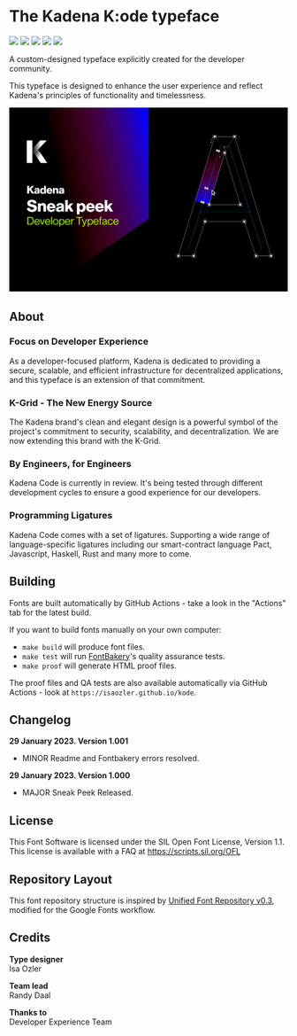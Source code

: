 # The Kadena K:ode typeface

[![][Fontbakery]](https://isaozler.github.io/kode/fontbakery/fontbakery-report.html)
[![][Universal]](https://isaozler.github.io/kode/fontbakery/fontbakery-report.html)
[![][GF Profile]](https://isaozler.github.io/kode/fontbakery/fontbakery-report.html)
[![][Outline Correctness]](https://isaozler.github.io/kode/fontbakery/fontbakery-report.html)
[![][Shaping]](https://isaozler.github.io/kode/fontbakery/fontbakery-report.html)

[Fontbakery]: https://img.shields.io/endpoint?url=https%3A%2F%2Fisaozler.github.io%2Fkode%2Fbadges%2Foverall.json
[GF Profile]: https://img.shields.io/endpoint?url=https%3A%2F%2Fisaozler.github.io%2Fkode%2Fbadges%2FGoogleFonts.json
[Outline Correctness]: https://img.shields.io/endpoint?url=https%3A%2F%2Fisaozler.github.io%2Fkode%2Fbadges%2FOutlineCorrectnessChecks.json
[Shaping]: https://img.shields.io/endpoint?url=https%3A%2F%2Fisaozler.github.io%2Fkode%2Fbadges%2FShapingChecks.json
[Universal]: https://img.shields.io/endpoint?url=https%3A%2F%2Fisaozler.github.io%2Fkode%2Fbadges%2FUniversal.json

A custom-designed typeface explicitly created for the developer community. 

This typeface is designed to enhance the user experience and reflect Kadena's principles of functionality and timelessness.


![Sneak Peek](documentation/sneak-peek.jpeg)

## About

### Focus on Developer Experience
As a developer-focused platform, Kadena is dedicated to providing a secure, scalable, and efficient infrastructure for decentralized applications, and this typeface is an extension of that commitment.

### K-Grid - The New Energy Source
The Kadena brand's clean and elegant design is a powerful symbol of the project's commitment to security, scalability, and decentralization. We are now extending this brand with the K-Grid.

### By Engineers, for Engineers
Kadena Code is currently in review. It's being tested through different development cycles to ensure a good experience for our developers.

### Programming Ligatures
Kadena Code comes with a set of ligatures. Supporting a wide range of language-specific ligatures including our smart-contract language Pact, Javascript, Haskell, Rust and many more to come.


## Building

Fonts are built automatically by GitHub Actions - take a look in the "Actions" tab for the latest build.

If you want to build fonts manually on your own computer:

* `make build` will produce font files.
* `make test` will run [FontBakery](https://github.com/googlefonts/fontbakery)'s quality assurance tests.
* `make proof` will generate HTML proof files.

The proof files and QA tests are also available automatically via GitHub Actions - look at `https://isaozler.github.io/kode`.

## Changelog

**29 January 2023. Version 1.001**
- MINOR Readme and Fontbakery errors resolved.

**29 January 2023. Version 1.000**
- MAJOR Sneak Peek Released.

## License

This Font Software is licensed under the SIL Open Font License, Version 1.1.
This license is available with a FAQ at
https://scripts.sil.org/OFL

## Repository Layout

This font repository structure is inspired by [Unified Font Repository v0.3](https://github.com/unified-font-repository/Unified-Font-Repository), modified for the Google Fonts workflow.

## Credits

**Type designer**\
Isa Ozler

**Team lead**\
Randy Daal

**Thanks to**\
Developer Experience Team
